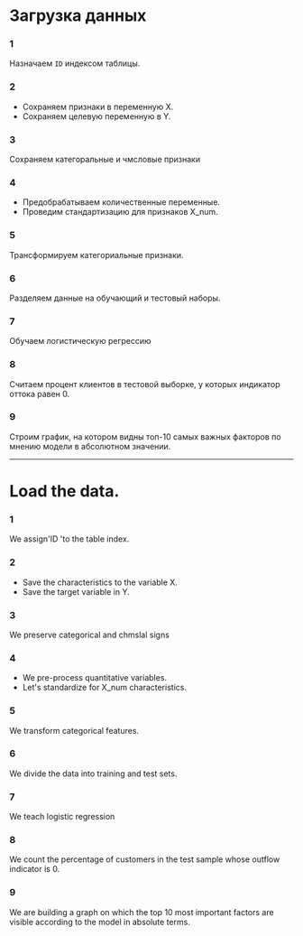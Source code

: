 
# Загрузка данных

### 1
Назначаем  `ID` индексом таблицы.

### 2
- Сохраняем признаки в переменную X.
- Сохраняем целевую переменную в Y.

### 3
Сохраняем категоральные и чмсловые признаки

### 4
- Предобрабатываем количественные переменные. 
- Проведим стандартизацию для признаков X_num.

### 5
Трансформируем категориальные признаки. 

### 6
Разделяем данные на обучающий и тестовый наборы.

### 7
Обучаем логистическую регрессию 

### 8
Считаем процент клиентов в тестовой выборке, у которых индикатор оттока равен 0.

### 9
Строим график, на котором видны топ-10 самых важных факторов по мнению модели в абсолютном значении.

_________________________________________________________________________________________________________________________________________________

# Load the data.

### 1
We assign'ID 'to the table index.

### 2
- Save the characteristics to the variable X.
- Save the target variable in Y.

### 3
We preserve categorical and chmslal signs

### 4
- We pre-process quantitative variables.
- Let's standardize for X_num characteristics.

### 5
We transform categorical features.

### 6
We divide the data into training and test sets.

### 7
We teach logistic regression

### 8
We count the percentage of customers in the test sample whose outflow indicator is 0.

### 9
We are building a graph on which the top 10 most important factors are visible according to the model in absolute terms.
